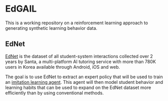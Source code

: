 # EdGAIL

This is a working repository on a reinforcement learning approach to generating synthetic learning behavior data.

## EdNet

[EdNet](https://github.com/riiid/ednet) is the dataset of all student-system interactions collected over 2 years by Santa, a multi-platform AI tutoring service with more than 780K users in Korea available through Android, iOS and web.

The goal is to use EdNet to extract an expert policy that will be used to train an [imitation learning agent](https://dl.acm.org/doi/10.1145/3054912). This agent will then model student behavior and learning habits that can be used to expand on the EdNet dataset more efficiently than by using conventional methods.
